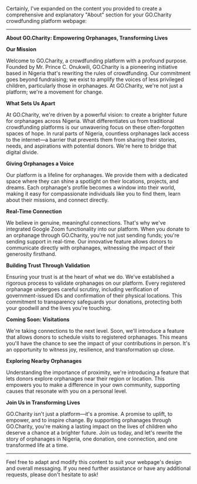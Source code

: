 Certainly, I've expanded on the content you provided to create a comprehensive and explanatory "About" section for your GO.Charity crowdfunding platform webpage:

---

**About GO.Charity: Empowering Orphanages, Transforming Lives**

**Our Mission**

Welcome to GO.Charity, a crowdfunding platform with a profound purpose. Founded by Mr. Prince C. Onukwili, GO.Charity is a pioneering initiative based in Nigeria that's rewriting the rules of crowdfunding. Our commitment goes beyond fundraising; we exist to amplify the voices of less privileged children, particularly those in orphanages. At GO.Charity, we're not just a platform; we're a movement for change.

**What Sets Us Apart**

At GO.Charity, we're driven by a powerful vision: to create a brighter future for orphanages across Nigeria. What differentiates us from traditional crowdfunding platforms is our unwavering focus on these often-forgotten spaces of hope. In rural parts of Nigeria, countless orphanages lack access to the internet—a barrier that prevents them from sharing their stories, needs, and aspirations with potential donors. We're here to bridge that digital divide.

**Giving Orphanages a Voice**

Our platform is a lifeline for orphanages. We provide them with a dedicated space where they can shine a spotlight on their locations, projects, and dreams. Each orphanage's profile becomes a window into their world, making it easy for compassionate individuals like you to find them, learn about their missions, and connect directly.

**Real-Time Connection**

We believe in genuine, meaningful connections. That's why we've integrated Google Zoom functionality into our platform. When you donate to an orphanage through GO.Charity, you're not just sending funds; you're sending support in real-time. Our innovative feature allows donors to communicate directly with orphanages, witnessing the impact of their generosity firsthand.

**Building Trust Through Validation**

Ensuring your trust is at the heart of what we do. We've established a rigorous process to validate orphanages on our platform. Every registered orphanage undergoes careful scrutiny, including verification of government-issued IDs and confirmation of their physical locations. This commitment to transparency safeguards your donations, protecting both your goodwill and the lives you're touching.

**Coming Soon: Visitations**

We're taking connections to the next level. Soon, we'll introduce a feature that allows donors to schedule visits to registered orphanages. This means you'll have the chance to see the impact of your contributions in person. It's an opportunity to witness joy, resilience, and transformation up close.

**Exploring Nearby Orphanages**

Understanding the importance of proximity, we're introducing a feature that lets donors explore orphanages near their region or location. This empowers you to make a difference in your own community, supporting causes that resonate with you on a personal level.

**Join Us in Transforming Lives**

GO.Charity isn't just a platform—it's a promise. A promise to uplift, to empower, and to inspire change. By supporting orphanages through GO.Charity, you're making a lasting impact on the lives of children who deserve a chance at a brighter future. Join us today, and let's rewrite the story of orphanages in Nigeria, one donation, one connection, and one transformed life at a time.

---

Feel free to adapt and modify this content to suit your webpage's design and overall messaging. If you need further assistance or have any additional requests, please don't hesitate to ask!
